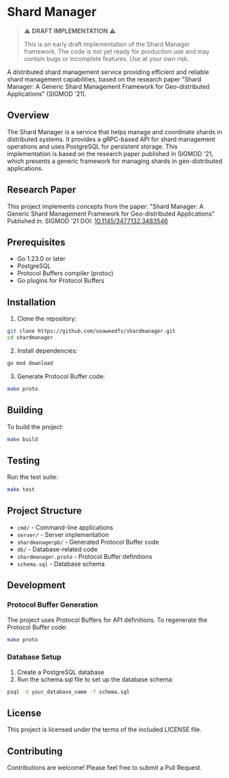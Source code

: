 # Shard Manager

> ⚠️ **DRAFT IMPLEMENTATION** ⚠️
> 
> This is an early draft implementation of the Shard Manager framework. The code is not yet ready for production use and may contain bugs or incomplete features. Use at your own risk.

A distributed shard management service providing efficient and reliable shard management capabilities, based on the research paper "Shard Manager: A Generic Shard Management Framework for Geo-distributed Applications" (SIGMOD '21).

## Overview

The Shard Manager is a service that helps manage and coordinate shards in distributed systems. It provides a gRPC-based API for shard management operations and uses PostgreSQL for persistent storage. This implementation is based on the research paper published in SIGMOD '21, which presents a generic framework for managing shards in geo-distributed applications.

## Research Paper

This project implements concepts from the paper:
"Shard Manager: A Generic Shard Management Framework for Geo-distributed Applications"
Published in: SIGMOD '21
DOI: [10.1145/3477132.3483546](https://dl.acm.org/doi/pdf/10.1145/3477132.3483546)

## Prerequisites

- Go 1.23.0 or later
- PostgreSQL
- Protocol Buffers compiler (protoc)
- Go plugins for Protocol Buffers

## Installation

1. Clone the repository:
```bash
git clone https://github.com/seaweedfs/shardmanager.git
cd shardmanager
```

2. Install dependencies:
```bash
go mod download
```

3. Generate Protocol Buffer code:
```bash
make proto
```

## Building

To build the project:
```bash
make build
```

## Testing

Run the test suite:
```bash
make test
```

## Project Structure

- `cmd/` - Command-line applications
- `server/` - Server implementation
- `shardmanagerpb/` - Generated Protocol Buffer code
- `db/` - Database-related code
- `shardmanager.proto` - Protocol Buffer definitions
- `schema.sql` - Database schema

## Development

### Protocol Buffer Generation

The project uses Protocol Buffers for API definitions. To regenerate the Protocol Buffer code:

```bash
make proto
```

### Database Setup

1. Create a PostgreSQL database
2. Run the schema.sql file to set up the database schema:
```bash
psql -d your_database_name -f schema.sql
```

## License

This project is licensed under the terms of the included LICENSE file.

## Contributing

Contributions are welcome! Please feel free to submit a Pull Request. 